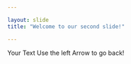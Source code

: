 ```yaml
---

layout: slide
title: "Welcome to our second slide!"

---
```

Your Text
Use the left Arrow to go back!
